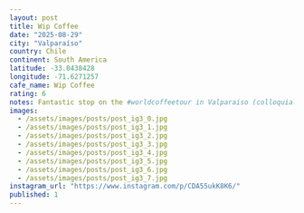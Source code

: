 ```yaml
---
layout: post
title: Wip Coffee
date: "2025-08-29"
city: "Valparaíso"
country: Chile
continent: South America
latitude: -33.0438428
longitude: -71.6271257
cafe_name: Wip Coffee
rating: 6
notes: Fantastic stop on the #worldcoffeetour in Valparaiso (colloquially known as Valpoloco) this cafe was superb. The pour over was mellow and black tea ish, made with single origin Bolivian beans.
images:
  - /assets/images/posts/post_ig3_0.jpg
  - /assets/images/posts/post_ig3_1.jpg
  - /assets/images/posts/post_ig3_2.jpg
  - /assets/images/posts/post_ig3_3.jpg
  - /assets/images/posts/post_ig3_4.jpg
  - /assets/images/posts/post_ig3_5.jpg
  - /assets/images/posts/post_ig3_6.jpg
  - /assets/images/posts/post_ig3_7.jpg
instagram_url: "https://www.instagram.com/p/CDA55ukK8K6/"
published: 1
---
```

